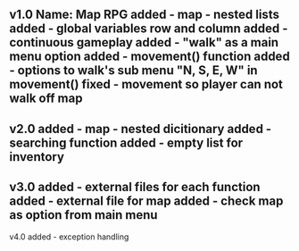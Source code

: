 v1.0
Name: Map RPG
added - map - nested lists
added - global variables row and column
added - continuous gameplay
added - "walk" as a main menu option
added - movement() function
added - options to walk's sub menu "N, S, E, W" in movement()
fixed - movement so player can not walk off map
--------------------------------------------------------------
v2.0
added - map - nested dicitionary
added - searching function
added - empty list for inventory
--------------------------------------------------------------
v3.0
added - external files for each function
added - external file for map
added - check map as option from main menu
--------------------------------------------------------------
v4.0
added - exception handling
